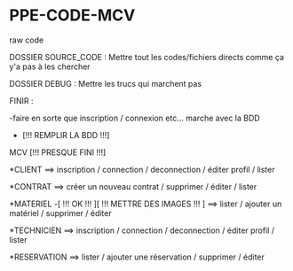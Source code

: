 # PPE-CODE-MCV
raw code

DOSSIER SOURCE_CODE : Mettre tout les codes/fichiers directs comme ça y'a pas à les chercher

DOSSIER DEBUG : Mettre les trucs qui marchent pas

FINIR :

-faire en sorte que inscription / connexion etc... marche avec la BDD
- [!!! REMPLIR LA BDD !!!]

MCV [!!! PRESQUE FINI !!!]

*CLIENT
==> inscription / connection / deconnection / éditer profil / lister

*CONTRAT
==> créer un nouveau contrat / supprimer / éditer / lister

*MATERIEL -[ !!! OK !!! ][ !!! METTRE DES IMAGES !!! ]
==> lister / ajouter un matériel / supprimer / éditer

*TECHNICIEN 
==> inscription / connection / deconnection / éditer profil / lister

*RESERVATION
==> lister / ajouter une réservation / supprimer / éditer
